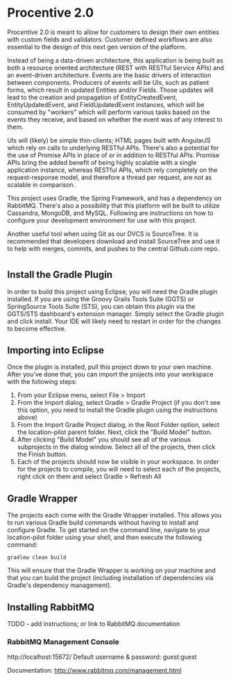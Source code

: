 Procentive 2.0
==========

Procentive 2.0 is meant to allow for customers to design their own entities with custom fields and validators. Customer defined workflows are also essential
to the design of this next gen version of the platform. 

Instead of being a data-driven architecture, this application is being built as both a resource oriented architecture (REST with RESTful Service APIs)
and an event-driven architecture. Events are the basic drivers of interaction between components. Producers of events will
be UIs, such as patient forms, which result in updated Entities and/or Fields. Those updates will lead to the creation and propagation of
EntityCreatedEvent, EntityUpdatedEvent, and FieldUpdatedEvent instances, which will be consumed by "workers" which will perform various 
tasks based on the events they receive, and based on whether the event was of any interest to them. 

UIs will (likely) be simple thin-clients; HTML pages built with AngularJS which rely on calls to underlying RESTful APIs. There's
also a potential for the use of Promise APIs in place of or in addition to RESTful APIs. Promise APIs bring the added benefit of being highly scalable
with a single application instance, whereas RESTful APIs, which rely completely on the request-response model, and therefore a thread per request, are
not as scalable in comparison.    

This project uses Gradle, the Spring Framework, and has a dependency on RabbitMQ. There's also a possibility that this platform will be built to utilize
Cassandra, MongoDB, and MySQL. Following are instructions on how to configure your development environment for use with this project. 

Another useful tool when using Git as our DVCS is SourceTree. It is recommended that developers download and install SourceTree and use it to help with merges, 
commits, and pushes to the central Github.com repo.   

#

## Install the Gradle Plugin 

In order to build this project using Eclipse, you will need the Gradle plugin installed.
If you are using the Groovy Grails Tools Suite (GGTS) or SpringSource Tools Suite (STS), you can obtain this plugin via the GGTS/STS dashboard's extension manager. 
Simply select the Gradle plugin and click install. Your IDE will likely need to restart in order for the changes to become effective.

## Importing into Eclipse

Once the plugin is installed, pull this project down to your own machine. After you've done that, you can import the projects into your workspace with the following steps:

1. From your Eclipse menu, select File > Import
2. From the Import dialog, select Gradle > Gradle Project (if you don't see this option, you need to install the Gradle plugin using the instructions above)
3. From the Import Gradle Project dialog, in the Root Folder option, select the location-pilot parent folder. Next, click the "Build Model" button.
4. After clicking "Build Model" you should see all of the various subprojects in the dialog window. Select all of the projects, then click the Finish button.
5. Each of the projects should now be visible in your workspace. In order for the projects to compile, you will need to select each of the projects, right click on them and select Gradle > Refresh All

## Gradle Wrapper

The projects each come with the Gradle Wrapper installed. This allows you to run various Gradle build commands without having to install and configure Gradle.
To get started on the command line, navigate to your location-pilot folder using your shell, and then execute the following command:

```
gradlew clean build
```

This will ensure that the Gradle Wrapper is working on your machine and that you can build the project (including installation of dependencies via Gradle's dependency management).

## Installing RabbitMQ

TODO - add instructions; or link to RabbitMQ documentation


### RabbitMQ Management Console
http://localhost:15672/
Default username & password: guest:guest

Documentation: http://www.rabbitmq.com/management.html
